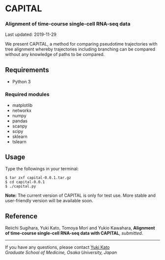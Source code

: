# CAPITAL

### Alignment of time-course single-cell RNA-seq data

Last updated: 2019-11-29

We present CAPITAL, a method for comparing pseudotime trajectories with tree alignment whereby trajectories including branching can be compared without any knowledge of paths to be compared.

## Requirements
* Python 3

### Required modules
* matplotlib
* networkx
* numpy
* pandas
* scanpy
* scipy
* sklearn
* tslearn

## Usage
Type the followings in your terminal:
```
$ tar zxf capital-0.0.1.tar.gz
$ cd capital-0.0.1
$ ./capital.py
```
**Note:**
The current version of CAPITAL is only for test use.
More stable and user-friendly version will be available soon.

## Reference
Reiichi Sugihara, Yuki Kato, Tomoya Mori and Yukio Kawahara,
**Alignment of time-course single-cell RNA-seq data with CAPITAL**,
*submitted*.

---
If you have any questions, please contact [Yuki Kato](http://www.med.osaka-u.ac.jp/pub/rna/ykato/)  
*Graduate School of Medicine, Osaka University, Japan*
